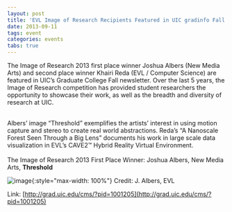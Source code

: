 ```yaml
---
layout: post
title: 'EVL Image of Research Recipients Featured in UIC gradinfo Fall 2013'
date: 2013-09-11
tags: event
categories: events
tabs: true
---
```


The Image of Research 2013 first place winner Joshua Albers (New Media Arts) and second place winner Khairi Reda (EVL / Computer Science) are featured in UIC&rsquo;s Graduate College Fall newsletter. Over the last 5 years, the Image of Research competition has provided student researchers the opportunity to showcase their work, as well as the breadth and diversity of research at UIC.<br><br>

Albers&rsquo; image &ldquo;Threshold&rdquo; exemplifies the artists&rsquo; interest in using motion capture and stereo to create real world abstractions.  Reda&rsquo;s &ldquo;A Nanoscale Forest Seen Through a Big Lens&rdquo; documents his work in large scale data visualization in EVL&rsquo;s CAVE2&trade; Hybrid Reality Virtual Environment.<br><br>
The Image of Research 2013 First Place Winner: Joshua Albers, New Media Arts, <strong>Threshold</strong>

![image](https://www.evl.uic.edu/output/originals/gradcollegenewsletter2013_albers.png-srcw.jpg){:style="max-width: 100%"}
Credit: J. Albers, EVL		


Link: [http://grad.uic.edu/cms/?pid=1001205](http://grad.uic.edu/cms/?pid=1001205)
